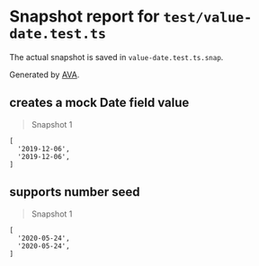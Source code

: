 # Snapshot report for `test/value-date.test.ts`

The actual snapshot is saved in `value-date.test.ts.snap`.

Generated by [AVA](https://avajs.dev).

## creates a mock Date field value

> Snapshot 1

    [
      '2019-12-06',
      '2019-12-06',
    ]

## supports number seed

> Snapshot 1

    [
      '2020-05-24',
      '2020-05-24',
    ]

